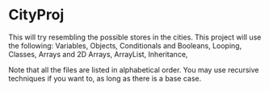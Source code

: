 # CityProj
This will try resembling the possible stores in the cities.
This project will use the following:
Variables,
Objects,
Conditionals and Booleans,
Looping,
Classes,
Arrays and 2D Arrays,
ArrayList,
Inheritance,

Note that all the files are listed in alphabetical order.
You may use recursive techniques if you want to, as long as there is a base case.
